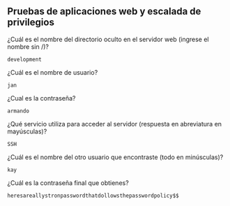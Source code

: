 ## Pruebas de aplicaciones web y escalada de privilegios

¿Cuál es el nombre del directorio oculto en el servidor web (ingrese el nombre sin /)?

    development

¿Cuál es el nombre de usuario?
 
    jan

¿Cual es la contraseña?
 
    armando

¿Qué servicio utiliza para acceder al servidor (respuesta en abreviatura en mayúsculas)?

    SSH

¿Cuál es el nombre del otro usuario que encontraste (todo en minúsculas)?

    kay

¿Cuál es la contraseña final que obtienes?

    heresareallystronpasswordthatdollowsthepasswordpolicy$$
